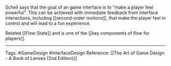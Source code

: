 Schell says that the goal of an game interface is to "make a player feel powerful". This can be achieved with immediate feedback from interface interactions, including [[second-order motions]], that make the player feel in control and will lead to a fun experience. 

Related [[Flow State]] and is one of the [[key components of flow for players]].

---

Tags: #GameDesign #InterfaceDesign
Reference: [[The Art of Game Design - A Book of Lenses (2nd Edition)]]